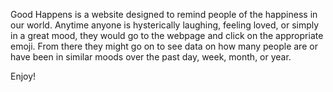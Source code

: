 Good Happens is a website designed to remind people of the happiness in our world. Anytime anyone is hysterically laughing, feeling loved, or simply in a great mood, they would go to the webpage and click on the appropriate emoji. From there they might go on to see data on how many people are or have been in similar moods over the past day, week, month, or year.

Enjoy!
